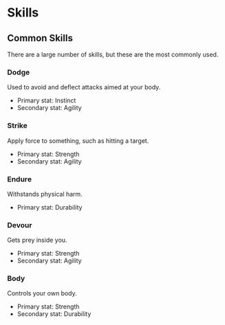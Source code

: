 # Skills

## Common Skills

There are a large number of skills, but these are the most commonly used.

### Dodge

Used to avoid and deflect attacks aimed at your body.

- Primary stat: Instinct
- Secondary stat: Agility

### Strike

Apply force to something, such as hitting a target.

- Primary stat: Strength
- Secondary stat: Agility

### Endure

Withstands physical harm.

- Primary stat: Durability

### Devour

Gets prey inside you.

- Primary stat: Strength
- Secondary stat: Agility

### Body

Controls your own body.

- Primary stat: Strength
- Secondary stat: Durability
